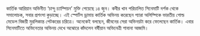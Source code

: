 কার্তিক আরিয়ান অভিনীত ‘চান্দু চ্যাম্পিয়ন’ মুক্তি পেয়েছে ১৪ জুন। কবীর খান পরিচালিত সিনেমাটি দর্শক থেকে সমালোচক, সবার প্রশংসা কুড়াচ্ছে। এই স্পোর্টস ড্রামায় কার্তিক অভিনয় করেছেন প্যারা অলিম্পিকে ভারতীয় গোল্ড মেডেল বিজয়ী মুরলিকান্ত পেটকরের চরিত্রে। অনেকেই বলছেন, জীবনের সেরা অভিনয়টা করে ফেলেছেন কার্তিক। এবার সিনেমাটিতে অভিনেতার অভিনয় দেখে অঝোরে কাঁদলেন বর্ষীয়ান অভিনেত্রী শাবানা আজমি।
